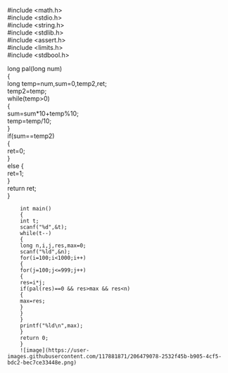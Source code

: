 #include <math.h>  
#include <stdio.h>  
#include <string.h>  
#include <stdlib.h>  
#include <assert.h>  
#include <limits.h>  
#include <stdbool.h>  
  
  long pal(long num)  
  {  
  long temp=num,sum=0,temp2,ret;  
  temp2=temp;  
  while(temp>0)  
  {  
  sum=sum*10+temp%10;  
  temp=temp/10;  
  }  
  if(sum==temp2)  
  {  
  ret=0;  
  }  
  else {  
  ret=1;  
  }  
  return ret;  
  }  
    
      
        
        int main()  
        {  
        int t;   
        scanf("%d",&t);  
        while(t--)  
        {  
        long n,i,j,res,max=0;   
        scanf("%ld",&n);  
        for(i=100;i<1000;i++)  
        {  
        for(j=100;j<=999;j++)  
        {  
        res=i*j;  
        if(pal(res)==0 && res>max && res<n)  
        {  
        max=res;  
        }  
        }  
        }  
        printf("%ld\n",max);  
        }  
        return 0;  
        }  
        ![image](https://user-images.githubusercontent.com/117881871/206479078-2532f45b-b905-4cf5-bdc2-bec7ce33448e.png)  
        
